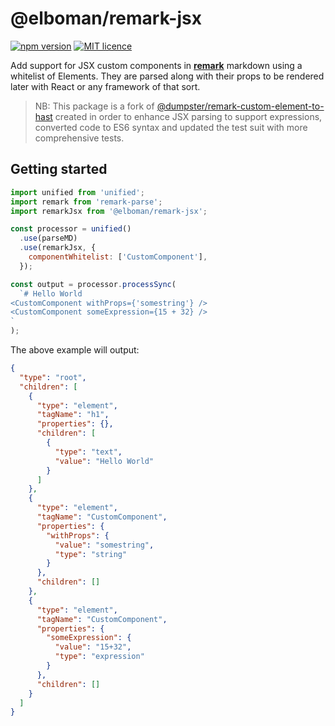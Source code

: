 # @elboman/remark-jsx

[![npm version](https://img.shields.io/npm/v/@elboman/remark-jsx.svg?style=flat-square)](https://www.npmjs.com/package/@elboman/remark-jsx)
[![MIT licence](https://img.shields.io/github/license/elboman/remark-jsx.svg?style=flat-square)](license)

Add support for JSX custom components in [**remark**][remark] markdown using a whitelist of Elements. They are parsed along with their props to be rendered later with React or any framework of that sort.

> NB: This package is a fork of [@dumpster/remark-custom-element-to-hast](https://github.com/fazouane-marouane/remark-jsx/tree/master/packages/remark-custom-element-to-hast) created in order to enhance JSX parsing to support expressions, converted code to ES6 syntax and updated the test suit with more comprehensive tests.

## Getting started

```jsx
import unified from 'unified';
import remark from 'remark-parse';
import remarkJsx from '@elboman/remark-jsx';

const processor = unified()
  .use(parseMD)
  .use(remarkJsx, {
    componentWhitelist: ['CustomComponent'],
  });

const output = processor.processSync(
  `# Hello World
<CustomComponent withProps={'somestring'} />
<CustomComponent someExpression={15 + 32} />
`
);
```

The above example will output:

```json
{
  "type": "root",
  "children": [
    {
      "type": "element",
      "tagName": "h1",
      "properties": {},
      "children": [
        {
          "type": "text",
          "value": "Hello World"
        }
      ]
    },
    {
      "type": "element",
      "tagName": "CustomComponent",
      "properties": {
        "withProps": {
          "value": "somestring",
          "type": "string"
        }
      },
      "children": []
    },
    {
      "type": "element",
      "tagName": "CustomComponent",
      "properties": {
        "someExpression": {
          "value": "15+32",
          "type": "expression"
        }
      },
      "children": []
    }
  ]
}
```

[remark]: https://github.com/wooorm/remark
[license]: /LICENSE
